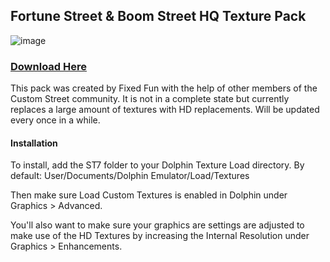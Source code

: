 ## Fortune Street & Boom Street HQ Texture Pack

![image](https://user-images.githubusercontent.com/10488699/174442563-d22b0453-23e6-466e-a780-d613239464fe.png)

### [Download Here](https://drive.google.com/drive/folders/1MLcVs5P1bBjDxC5Q83Z0Y4tpixnzWMjP)

This pack was created by Fixed Fun with the help of other members of the Custom Street community. It is not in a complete state but currently replaces a large amount of textures with HD replacements. Will be updated every once in a while.

#### Installation

To install, add the ST7 folder to your Dolphin Texture Load directory. By default: User/Documents/Dolphin Emulator/Load/Textures

Then make sure Load Custom Textures is enabled in Dolphin under Graphics > Advanced.

You'll also want to make sure your graphics are settings are adjusted to make use of the HD Textures by increasing the Internal Resolution under Graphics > Enhancements.
